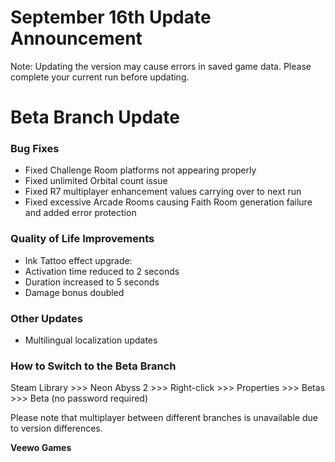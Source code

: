 # September 16th Update Announcement

Note: Updating the version may cause errors in saved game data. Please complete your current run before updating.

# Beta Branch Update

### Bug Fixes

* Fixed Challenge Room platforms not appearing properly
* Fixed unlimited Orbital count issue
* Fixed R7 multiplayer enhancement values carrying over to next run
* Fixed excessive Arcade Rooms causing Faith Room generation failure and added error protection
### Quality of Life Improvements

* Ink Tattoo effect upgrade:
* Activation time reduced to 2 seconds
* Duration increased to 5 seconds
* Damage bonus doubled
### Other Updates

* Multilingual localization updates
### How to Switch to the Beta Branch

Steam Library >>> Neon Abyss 2 >>> Right-click >>> Properties >>> Betas >>> Beta (no password required)

Please note that multiplayer between different branches is unavailable due to version differences.

**Veewo Games**

